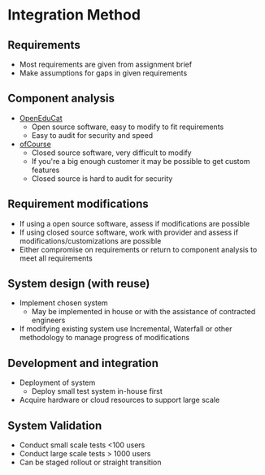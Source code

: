 # Integration Method

## Requirements
- Most requirements are given from assignment brief
- Make assumptions for gaps in given requirements

## Component analysis
- [OpenEduCat](https://openeducat.org/)
    - Open source software, easy to modify to fit requirements
    - Easy to audit for security and speed
- [ofCourse](https://www.ofcourse.org/)
    - Closed source software, very difficult to modify
    - If you're a big enough customer it may be possible to get custom features 
    - Closed source is hard to audit for security

## Requirement modifications
- If using a open source software, assess if modifications are possible
- If using closed source software, work with provider and assess if modifications/customizations are possible
- Either compromise on requirements or return to component analysis to meet all requirements

## System design (with reuse)
- Implement chosen system
     - May be implemented in house or with the assistance of contracted engineers
- If modifying existing system use Incremental, Waterfall or other methodology to manage progress of modifications

## Development and integration
- Deployment of system
    - Deploy small test system in-house first
- Acquire hardware or cloud resources to support large scale  

## System Validation
- Conduct small scale tests <100 users 
- Conduct large scale tests > 1000 users 
- Can be staged rollout or straight transition